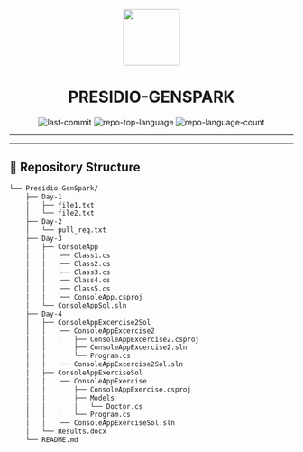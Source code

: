<p align="center">
   <img src="https://img.icons8.com/?size=512&id=55494&format=png" width="100" />
</p>
<p align="center">
    <h1 align="center">PRESIDIO-GENSPARK</h1>
</p>
<p align="center">
	<img src="https://img.shields.io/github/last-commit/neeraj779/Presidio-GenSpark?style=flat&logo=git&logoColor=white&color=0080ff" alt="last-commit">
	<img src="https://img.shields.io/github/languages/top/neeraj779/Presidio-GenSpark?style=flat&color=0080ff" alt="repo-top-language">
	<img src="https://img.shields.io/github/languages/count/neeraj779/Presidio-GenSpark?style=flat&color=0080ff" alt="repo-language-count">
<p>
<p align="center">
	</p>
<hr>

---

## 📂 Repository Structure

```sh
└── Presidio-GenSpark/
    ├── Day-1
    │   ├── file1.txt
    │   └── file2.txt
    ├── Day-2
    │   └── pull_req.txt
    ├── Day-3
    │   ├── ConsoleApp
    │   │   ├── Class1.cs
    │   │   ├── Class2.cs
    │   │   ├── Class3.cs
    │   │   ├── Class4.cs
    │   │   ├── Class5.cs
    │   │   └── ConsoleApp.csproj
    │   └── ConsoleAppSol.sln
    ├── Day-4
    │   ├── ConsoleAppExcercise2Sol
    │   │   ├── ConsoleAppExcercise2
    │   │   │   ├── ConsoleAppExcercise2.csproj
    │   │   │   ├── ConsoleAppExcercise2.sln
    │   │   │   └── Program.cs
    │   │   └── ConsoleAppExcercise2Sol.sln
    │   ├── ConsoleAppExerciseSol
    │   │   ├── ConsoleAppExercise
    │   │   │   ├── ConsoleAppExercise.csproj
    │   │   │   ├── Models
    │   │   │   │   └── Doctor.cs
    │   │   │   └── Program.cs
    │   │   └── ConsoleAppExerciseSol.sln
    │   └── Results.docx
    └── README.md
```

